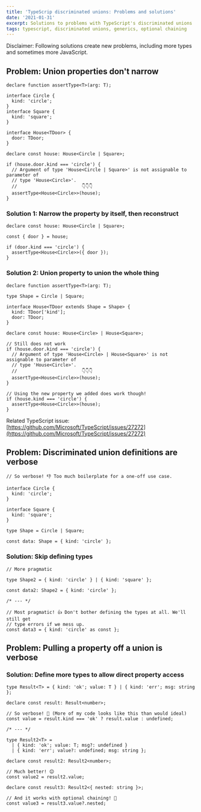 ```yaml
---
title: 'TypeScrip discriminated unions: Problems and solutions'
date: '2021-01-31'
excerpt: Solutions to problems with TypeScript's discriminated unions
tags: typescript, discriminated unions, generics, optional chaining
---
```


Disclaimer: Following solutions create new problems, including more types and sometimes more JavaScript.

## Problem: Union properties don't narrow

```tsx
declare function assertType<T>(arg: T);

interface Circle {
  kind: 'circle';
}
interface Square {
  kind: 'square';
}

interface House<TDoor> {
  door: TDoor;
}

declare const house: House<Circle | Square>;

if (house.door.kind === 'circle') {
  // Argument of type 'House<Circle | Square>' is not assignable to parameter of
  // type 'House<Circle>'.
  //                        👇👇👇
  assertType<House<Circle>>(house);
}
```

### Solution 1: Narrow the property by itself, then reconstruct

```tsx
declare const house: House<Circle | Square>;

const { door } = house;

if (door.kind === 'circle') {
  assertType<House<Circle>>({ door });
}
```

### Solution 2: Union property to union the whole thing

```tsx
declare function assertType<T>(arg: T);

type Shape = Circle | Square;

interface House<TDoor extends Shape = Shape> {
  kind: TDoor['kind'];
  door: TDoor;
}

declare const house: House<Circle> | House<Square>;

// Still does not work
if (house.door.kind === 'circle') {
  // Argument of type 'House<Circle> | House<Square>' is not assignable to parameter of
  // type 'House<Circle>'.
  //                        👇👇👇
  assertType<House<Circle>>(house);
}

// Using the new property we added does work though!
if (house.kind === 'circle') {
  assertType<House<Circle>>(house);
}
```

Related TypeScript issue: [https://github.com/Microsoft/TypeScript/issues/27272](https://github.com/Microsoft/TypeScript/issues/27272)

## Problem: Discriminated union definitions are verbose

```tsx
// So verbose! 👎 Too much boilerplate for a one-off use case.

interface Circle {
  kind: 'circle';
}

interface Square {
  kind: 'square';
}

type Shape = Circle | Square;

const data: Shape = { kind: 'circle' };
```

### Solution: Skip defining types

```tsx
// More pragmatic

type Shape2 = { kind: 'circle' } | { kind: 'square' };

const data2: Shape2 = { kind: 'circle' };

/* --- */

// Most pragmatic! 👍 Don't bother defining the types at all. We'll still get
// type errors if we mess up.
const data3 = { kind: 'circle' as const };
```

## Problem: Pulling a property off a union is verbose

### Solution: Define more types to allow direct property access

```tsx
type Result<T> = { kind: 'ok'; value: T } | { kind: 'err'; msg: string };

declare const result: Result<number>;

// So verbose! 🤮 (More of my code looks like this than would ideal)
const value = result.kind === 'ok' ? result.value : undefined;

/* --- */

type Result2<T> =
  | { kind: 'ok'; value: T; msg?: undefined }
  | { kind: 'err'; value?: undefined; msg: string };

declare const result2: Result2<number>;

// Much better! 😌
const value2 = result2.value;

declare const result3: Result2<{ nested: string }>;

// And it works with optional chaining! 🎊
const value3 = result3.value?.nested;
```
